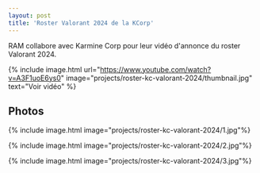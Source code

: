 ```yaml
---
layout: post
title: 'Roster Valorant 2024 de la KCorp'
---
```

RAM collabore avec Karmine Corp pour leur vidéo d'annonce du roster Valorant 2024.

{% include image.html url="https://www.youtube.com/watch?v=A3F1uoE6ys0" image="projects/roster-kc-valorant-2024/thumbnail.jpg" text="Voir vidéo" %}

## Photos

{% include image.html image="projects/roster-kc-valorant-2024/1.jpg"%}

{% include image.html image="projects/roster-kc-valorant-2024/2.jpg"%}

{% include image.html image="projects/roster-kc-valorant-2024/3.jpg"%}

